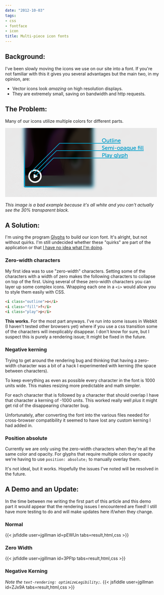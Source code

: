 ```yaml
---
date: "2012-10-03"
tags:
- css
- fontface
- icon
title: Multi-piece icon fonts
---
```


## Background:
I've been slowly moving the icons we use on our site into a font. If you're not
familiar with this it gives you several advantages but the main two, in my
opinion, are:

- Vector icons look *amazing* on high resolution displays.
- They are extremely small, saving on bandwidth and http requests.

## The Problem:
Many of our icons utilize multiple colors for different parts.

![Screen shot of a UI element with an overlaid "play" icon consisting of three parts, an outline, a semi-opaque fill, and a "play" glyph in the center.](icon-breakdown.png)

*This image is a bad example because it's all white and you can't actually see
the 30% transparent black.*

## A Solution:
I'm using the program [Glyphs](http://glyphsapp.com/) to build our icon font.
It's alright, but not without quirks. I'm still undecided whether these
"quirks" are part of the application or that
[I have no idea what I'm doing](i-have-no-idea-what-im-doing-dog.jpg).

### Zero-width characters
My first idea was to use "zero-width" characters. Setting some of the
characters with a width of zero makes the following characters to collapse on
top of the first. Using several of these zero-width characters you can layer up
some complex icons. Wrapping each one in a `<i>` would allow you to style them
easily with CSS.

``` html
<i class="outline">o</i>
<i class="fill">f</i>
<i class="play">p</i>
```

**This works.** For the most part anyways. I've run into some issues in Webkit
(I haven't tested other browsers yet) where if you use a css transition some of
the characters will inexplicably disappear. I don't know for sure, but I
suspect this is purely a rendering issue; It might be fixed in the future.

### Negative kerning
Trying to get around the rendering bug and thinking that having a zero-width
character was a bit of a hack I experimented with kerning (the space between
characters).

To keep everything as even as possible every character in the font is 1000
units wide. This makes resizing more predictable and math simpler.

For each character that is followed by a character that should overlap I have
that character a kerning of -1000 units. This worked really well *plus* it
might get rid of the disappearing character bug.

Unfortunately, after converting the font into the various files needed for
cross-browser compatibility it seemed to have lost any custom kerning I had
added in.

### Position absolute
Currently we are only using the zero-width characters when they're all the same
color and opacity. For glyphs that require multiple colors or opacity we're
having to use `position: absolute;` to manually overlay them.

It's not ideal, but it works. Hopefully the issues I've noted will be resolved
in the future.

## A Demo and an Update:
In the time between me writing the first part of this article and this demo
part it would appear that the rendering issues I encountered are fixed! I still
have more testing to do and will make updates here if/when they change.

### Normal
{{< jsfiddle user=jgillman id=pEWUn tabs=result,html,css >}}

### Zero Width
{{< jsfiddle user=jgillman id=3PFtp tabs=result,html,css >}}

### Negative Kerning
*Note the `text-rendering: optimizeLegibility;`.*
{{< jsfiddle user=jgillman id=ZJx9A tabs=result,html,css >}}
